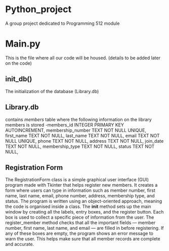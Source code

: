 # Python_project
A group project dedicated to Programming 512 module

# Main.py
This is the file where all our code will be housed. (details to be added later on the code)

## init_db()
The initialization of the database (Library.db) 

## Library.db
contains *members* table where the following information on the library members is stored
-members_id INTEGER PRIMARY KEY AUTOINCREMENT,
 membership_number TEXT NOT NULL UNIQUE,
 first_name TEXT NOT NULL,
 last_name TEXT NOT NULL,
 email TEXT NOT NULL UNIQUE,
 phone TEXT NOT NULL,
 address TEXT NOT NULL,
 join_date TEXT NOT NULL,
 membership_type TEXT NOT NULL,
 status TEXT NOT NULL,

## Registration Form
The RegistrationForm class is a simple graphical user interface (GUI) program made with Tkinter that helps register new members. 
It creates a form where users can type in information such as member number, first name, last name, email, phone number, address, membership type, and status.
The program is written using an object-oriented approach, meaning the code is organised inside a class. 
The __init__ method sets up the main window by creating all the labels, entry boxes, and the register button. Each box is used to collect a specific piece of information from the user. 
The register_member method checks that all the important fields — member number, first name, last name, and email — are filled in before registering. 
If any of these boxes are empty, the program shows an error message to warn the user. This helps make sure that all member records are complete and accurate.
